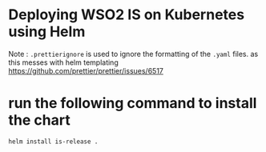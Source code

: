 # Deploying WSO2 IS on Kubernetes using Helm

Note : `.prettierignore` is used to ignore the formatting of the `.yaml` files. as this messes with helm templating
https://github.com/prettier/prettier/issues/6517

# run the following command to install the chart

`helm install is-release . `
